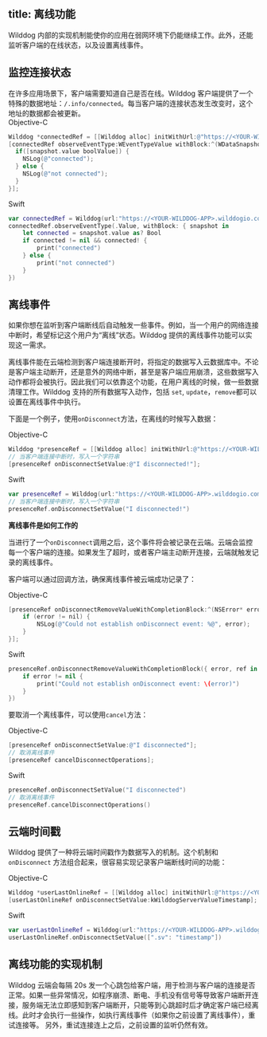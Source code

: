 title:  离线功能
---
Wilddog 内部的实现机制能使你的应用在弱网环境下仍能继续工作。此外，还能监听客户端的在线状态，以及设置离线事件。

## 监控连接状态

在许多应用场景下，客户端需要知道自己是否在线。Wilddog 客户端提供了一个特殊的数据地址：`/.info/connected`。每当客户端的连接状态发生改变时，这个地址的数据都会被更新。  
Objective-C

```objectivec
Wilddog *connectedRef = [[Wilddog alloc] initWithUrl:@"https://<YOUR-WILDDOG-APP>.wilddogio.com/.info/connected"];
[connectedRef observeEventType:WEventTypeValue withBlock:^(WDataSnapshot *snapshot) {
  if([snapshot.value boolValue]) {
    NSLog(@"connected");
  } else {
    NSLog(@"not connected");
  }
}];

```

Swift

```swift
var connectedRef = Wilddog(url:"https://<YOUR-WILDDOG-APP>.wilddogio.com/.info/connected")
connectedRef.observeEventType(.Value, withBlock: { snapshot in
    let connected = snapshot.value as? Bool
    if connected != nil && connected! {
        print("connected")
    } else {
        print("not connected")
    }
})

```

## 离线事件

如果你想在监听到客户端断线后自动触发一些事件。例如，当一个用户的网络连接中断时，希望标记这个用户为“离线”状态。Wilddog 提供的离线事件功能可以实现这一需求。

离线事件能在云端检测到客户端连接断开时，将指定的数据写入云数据库中。不论是客户端主动断开，还是意外的网络中断，甚至是客户端应用崩溃，这些数据写入动作都将会被执行。因此我们可以依靠这个功能，在用户离线的时候，做一些数据清理工作。Wilddog 支持的所有数据写入动作，包括 `set`, `update`，`remove`都可以设置在离线事件中执行。

下面是一个例子，使用`onDisconnect`方法，在离线的时候写入数据：

Objective-C

```objectivec
Wilddog *presenceRef = [[Wilddog alloc] initWithUrl:@"https://<YOUR-WILDDOG-APP>.wilddogio.com/disconnectmessage"];
// 当客户端连接中断时，写入一个字符串
[presenceRef onDisconnectSetValue:@"I disconnected!"];

```

Swift

```swift
var presenceRef = Wilddog(url:"https://<YOUR-WILDDOG-APP>.wilddogio.com/disconnectmessage")
// 当客户端连接中断时，写入一个字符串
presenceRef.onDisconnectSetValue("I disconnected!")

```


**离线事件是如何工作的**

当进行了一个`onDisconnect`调用之后，这个事件将会被记录在云端。云端会监控每一个客户端的连接。如果发生了超时，或者客户端主动断开连接，云端就触发记录的离线事件。

客户端可以通过回调方法，确保离线事件被云端成功记录了：

Objective-C

```objectivec
[presenceRef onDisconnectRemoveValueWithCompletionBlock:^(NSError* error, Wilddog* ref) {
    if (error != nil) {
        NSLog(@"Could not establish onDisconnect event: %@", error);
    }
}];

```

Swift

```swift
presenceRef.onDisconnectRemoveValueWithCompletionBlock({ error, ref in
    if error != nil {
        print("Could not establish onDisconnect event: \(error)")
    }
})

```

要取消一个离线事件，可以使用`cancel`方法：

Objective-C

```objectivec
[presenceRef onDisconnectSetValue:@"I disconnected"];
// 取消离线事件
[presenceRef cancelDisconnectOperations];

```

Swift

```swift
presenceRef.onDisconnectSetValue("I disconnected")
// 取消离线事件
presenceRef.cancelDisconnectOperations()

```

## 云端时间戳
Wilddog 提供了一种将云端时间戳作为数据写入的机制。这个机制和 `onDisconnect` 方法组合起来，很容易实现记录客户端断线时间的功能：

Objective-C

```objectivec
Wilddog *userLastOnlineRef = [[Wilddog alloc] initWithUrl:@"https://<YOUR-WILDDOG-APP>.wilddogio.com/users/joe/lastOnline"];
[userLastOnlineRef onDisconnectSetValue:kWilddogServerValueTimestamp];

```

Swift

```swift
var userLastOnlineRef = Wilddog(url:"https://<YOUR-WILDDOG-APP>.wilddogio.com/users/joe/lastOnline")
userLastOnlineRef.onDisconnectSetValue([".sv": "timestamp"])

```

## 离线功能的实现机制

Wilddog 云端会每隔 20s 发一个心跳包给客户端，用于检测与客户端的连接是否正常。如果一些异常情况，如程序崩溃、断电、手机没有信号等导致客户端断开连接，服务端无法立即感知到客户端断开，只能等到心跳超时后才确定客户端已经离线。此时才会执行一些操作，如执行离线事件（如果你之前设置了离线事件），重试连接等。
另外，重试连接连上之后，之前设置的监听仍然有效。








